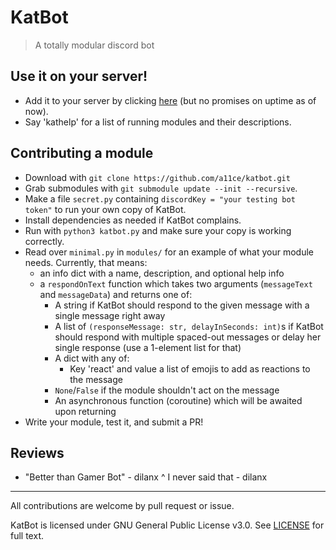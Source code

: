# KatBot

> A totally modular discord bot

## Use it on your server!

- Add it to your server by clicking [here](https://discord.com/api/oauth2/authorize?client_id=827458123551604756&permissions=378944&scope=bot) (but no promises on uptime as of now).
- Say 'kathelp' for a list of running modules and their descriptions.

## Contributing a module

- Download with `git clone https://github.com/a11ce/katbot.git`
- Grab submodules with `git submodule update --init --recursive`.
- Make a file `secret.py` containing `discordKey = "your testing bot token"` to run your own copy of KatBot.
- Install dependencies as needed if KatBot complains.
- Run with `python3 katbot.py` and make sure your copy is working correctly.
- Read over `minimal.py` in `modules/` for an example of what your module needs. Currently, that means:
    - an info dict with a name, description, and optional help info
    - a `respondOnText` function which takes two arguments (`messageText` and `messageData`) and returns one of: 
        - A string if KatBot should respond to the given message with a single message right away
        - A list of `(responseMessage: str, delayInSeconds: int)`s if KatBot should respond with multiple spaced-out messages or delay her single response (use a 1-element list for that)
        - A dict with any of:
            - Key 'react' and value a list of emojis to add as reactions to the message
        - `None`/`False` if the module shouldn't act on the message
        - An asynchronous function (coroutine) which will be awaited upon returning
- Write your module, test it, and submit a PR!

## Reviews

- "Better than Gamer Bot" - dilanx
^ I never said that - dilanx

--- 

All contributions are welcome by pull request or issue.

KatBot is licensed under GNU General Public License v3.0. See [LICENSE](../master/LICENSE) for full text.
